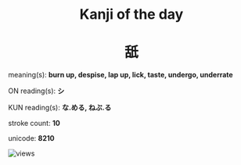 <h1 align="center">Kanji of the day</h1>
<h1 align="center">舐</h1>
<p align="left">meaning(s): <b>burn up, despise, lap up, lick, taste, undergo, underrate</b></p>
<p align="left">ON reading(s): <b>シ</b></p>
<p align="left">KUN reading(s): <b>な.める, ねぶ.る</b></p>
<p align="left">stroke count: <b>10</b></p>
<p align="left">unicode: <b>8210</b></p>
<p align="left"><img src="https://komarev.com/ghpvc/?username=tristanwagner-kanjioftheday&label=Views&color=0e75b6&style=flat" alt="views"/></p>
